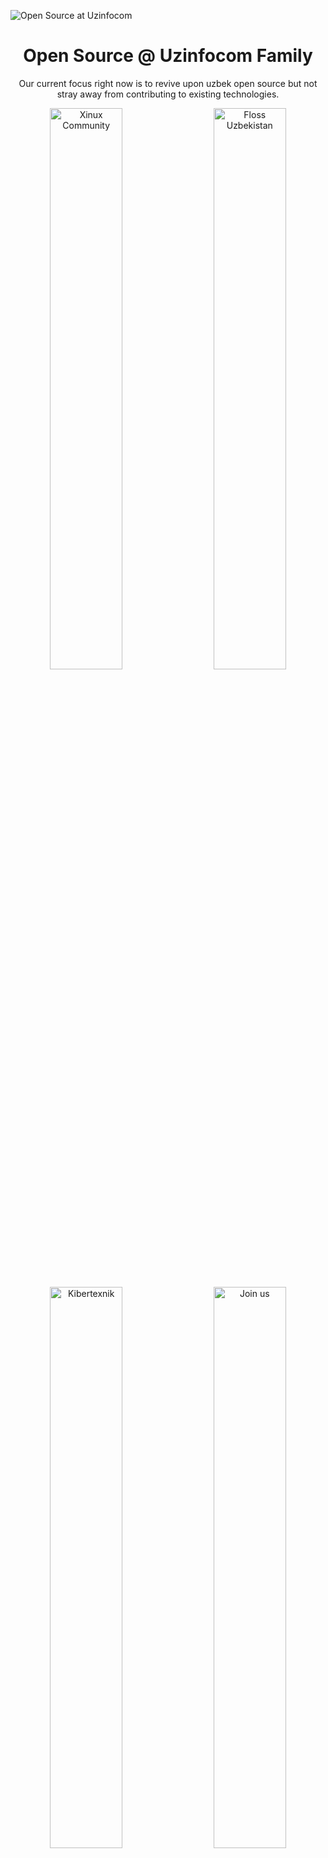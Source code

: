 ![Open Source at Uzinfocom](https://github.com/uzinfocom-org/.github/blob/main/images/banners.png)

<p align="center"><h1 align="center">Open Source @ Uzinfocom Family</h1></p>

<p align="center">Our current focus right now is to revive upon uzbek open source but not stray away from contributing to existing technologies.</p>

<p align="center">
  <a href="https://github.com/xinux-org"><img src="https://github.com/uzinfocom-org/.github/blob/main/images/Xinux.png" width=48% alt="Xinux Community"></a>
  &nbsp;&nbsp;&nbsp;
  <a href="https://floss.uz"><img src="https://github.com/uzinfocom-org/.github/blob/main/images/Floss.png" width=48% alt="Floss Uzbekistan"></a>
</p>

<p align="center">
  <a href="https://github.com/kibertexnik"><img src="https://github.com/uzinfocom-org/.github/blob/main/images/Kibertexnik.png" width=48% alt="Kibertexnik"></a>
  &nbsp;&nbsp;&nbsp;
  <a href="https://github.com/orgs/uzinfocom-org/discussions/1"><img src="https://github.com/uzinfocom-org/.github/blob/main/images/new.png" width=48% alt="Join us"></a>
</p>
